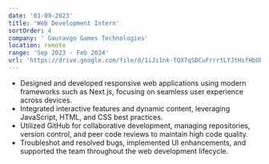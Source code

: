 ```yaml
---
date: '01-09-2023'
title: 'Web Development Intern'
sortOrder: 4
company: ' Gauravgo Games Technologies'
location: remote
range: 'Sep 2023 - Feb 2024'
url: 'https://drive.google.com/file/d/1iJi1nk-fQX7qSDCuFrrrtLYJtHsfHbUh/view?usp=drivesdk'
---
```


- Designed and developed responsive web applications using modern frameworks such as Next.js, focusing on seamless user experience across devices.
- Integrated interactive features and dynamic content, leveraging JavaScript, HTML, and CSS best practices.
- Utilized GitHub for collaborative development, managing repositories, version control, and peer code reviews to maintain high code quality.
- Troubleshot and resolved bugs, implemented UI enhancements, and supported the team throughout the web development lifecycle.
